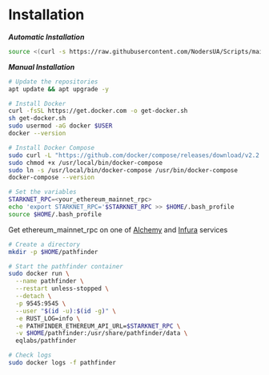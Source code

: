 # Installation

_**Automatic Installation**_

```bash
source <(curl -s https://raw.githubusercontent.com/NodersUA/Scripts/main/starknet)
```

_**Manual Installation**_

```bash
# Update the repositories
apt update && apt upgrade -y
```

```bash
# Install Docker
curl -fsSL https://get.docker.com -o get-docker.sh
sh get-docker.sh
sudo usermod -aG docker $USER
docker --version
```

```bash
# Install Docker Compose
sudo curl -L "https://github.com/docker/compose/releases/download/v2.2.3/docker-compose-$(uname -s)-$(uname -m)" -o /usr/local/bin/docker-compose 
sudo chmod +x /usr/local/bin/docker-compose 
sudo ln -s /usr/local/bin/docker-compose /usr/bin/docker-compose
docker-compose --version
```

```bash
# Set the variables
STARKNET_RPC=<your_ethereum_mainnet_rpc>
echo 'export STARKNET_RPC='$STARKNET_RPC >> $HOME/.bash_profile
source $HOME/.bash_profile
```

Get ethereum\_mainnet\_rpc on one of [Alchemy](https://www.alchemy.com/) and [Infura](https://www.infura.io/) services

```bash
# Create a directory
mkdir -p $HOME/pathfinder
```

```bash
# Start the pathfinder container
sudo docker run \
  --name pathfinder \
  --restart unless-stopped \
  --detach \
  -p 9545:9545 \
  --user "$(id -u):$(id -g)" \
  -e RUST_LOG=info \
  -e PATHFINDER_ETHEREUM_API_URL=$STARKNET_RPC \
  -v $HOME/pathfinder:/usr/share/pathfinder/data \
  eqlabs/pathfinder
```

```bash
# Check logs
sudo docker logs -f pathfinder
```
